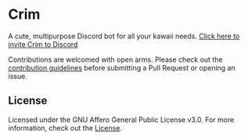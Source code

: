 # Crim
A cute, multipurpose Discord bot for all your kawaii needs. [Click here to invite Crim to Discord](https://discordapp.com/oauth2/authorize?client_id=475708736908820482&permissions=268725328&scope=bot)

Contributions are welcomed with open arms. Please check out the [contribution guidelines](./CONTRIBUTING.md) before submitting a Pull Request or opening an issue.

## License
Licensed under the GNU Affero General Public License v3.0. For more information, check out the [License](https://www.gnu.org/licenses/agpl-3.0.txt).
